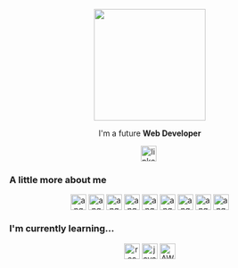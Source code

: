 <p align="center" with="300">
  <img align="center" width="200" src="https://user-images.githubusercontent.com/24300773/216611241-91dfc975-fa1e-44fe-a20f-a87c0a4fe8cd.png">
</p>

<p align="center" with="300">I'm a future <strong>Web Developer</strong><br/>

<p align="center">
  <a href="https://www.linkedin.com/in/jaime-tena-rios-434b11182/" style="margin-right: 4px">
    <img align="center" src="https://camo.githubusercontent.com/e591fde37567a32e51fb1b98924f4df8e45199dca985500749e2a9938fa3e322/68747470733a2f2f7777772e766563746f726c6f676f2e7a6f6e652f6c6f676f732f6c696e6b6564696e2f6c696e6b6564696e2d69636f6e2e737667" alt="linkedin" height="28px" width="28px">
  </a>
</p>

### A little more about me
<p align="center">
    <img align="center" src="https://symbols.getvecta.com/stencil_25/35_html5.d4d8050235.svg" alt="angular" height="28px" width="28px">
    <img align="center" src="https://symbols.getvecta.com/stencil_25/39_javascript.0ca26ec4ab.svg" alt="angular" height="28px" width="28px">
    <img align="center" src="https://symbols.getvecta.com/stencil_25/14_css3.d930bfb832.svg" alt="angular" height="28px" width="28px">
    <img align="center" src="https://symbols.getvecta.com/stencil_25/5_bootstrap.bbf5d3d59c.svg" alt="angular" height="28px" width="28px">
  <img align="center" src="https://symbols.getvecta.com/stencil_25/0_angular.fe63c22e96.svg" alt="angular" height="28px" width="28px">
    <img align="center" src="https://symbols.getvecta.com/stencil_25/4_bitbucket.6136439d5f.svg" alt="angular" height="28px" width="28px">
    <img align="center" src="https://symbols.getvecta.com/stencil_25/85_typescript.cb2d7326fa.svg" alt="angular" height="28px" width="28px">
    <img align="center" src="https://symbols.getvecta.com/stencil_261/30_oracle.05e8ddee08.svg" alt="angular" height="28px" width="28px">
    <img align="center" src="https://symbols.getvecta.com/stencil_25/67_python.34cfd522d6.svg" alt="angular" height="28px" width="28px">

</p>

### I'm currently learning...
<p align="center">
    <img align="center" src="https://symbols.getvecta.com/stencil_25/70_react.76a8d36b4b.svg" alt="react" height="28px" width="28px">
        <img align="center" src="https://symbols.getvecta.com/stencil_25/38_java.bc46b9254c.svg" alt="java" height="28px" width="28px">
            <img align="center" src="https://symbols.getvecta.com/stencil_261/6_aws-dynamodb.58cd32ddb8.svg" alt="AWS DynamoDB" height="28px" width="28px">
</p>
